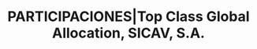 ---
layout: asset
title: PARTICIPACIONES|Top Class Global Allocation, SICAV, S.A.
isin: ES0184986000
---